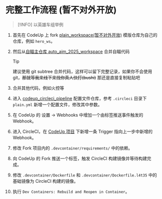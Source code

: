 # 完整工作流程 (暂不对外开放)

> [!INFO]
> 以英雄车组举例

1. 首先在 CodeUp 上 fork [plain_workspace(暂不对外开放)](https://codeup.aliyun.com/cygnomatic/dev_ws/plain_workspace) 模版仓库为自己的仓库，例如 `hero_ws`。

2. 然后从[自瞄主仓库 auto_aim_2025_workspace](https://codeup.aliyun.com/cygnomatic/dev_ws/auto_aim_2025_workspace) 合并自瞄代码
   > [!TIP]
   > 建议使用 git subtree 合并代码，这样可以留下完整记录，如果你不会使用 git，~~那就等我来线下来找你真人快打(bushi)~~ 那还是直接复制粘贴吧
3. 合并其他代码，例如火控等

4. 进入 [codeup_circleci_pipeline](https://github.com/cygnomatic/codeup_circleci_pipeline) 配置文件仓库，参考 `.circleci` 目录下 `plain.yml` 新增一个配置文件，修改其中参数。

5. 在 CodeUp 的 设置 -> Webhooks 中增加一个由标签推送事件触发的 Webhook。

6. 进入 CircleCI，在 [CodeUp 项目](https://app.circleci.com/settings/project/circleci/17Q1ozw2K91TaCvtghpJuL/Vx7rcs2Lz2dB8uHjKYDeBb/triggers) 下新增一条 Trigger 指向上一步中新增的 Webhook。

7. 修改 Fork 项目内的 `.devcontainer/requirements/` 中的依赖。

8. 向 CodeUp 的 Fork 推送一个标签，触发 CircleCI 构建镜像并等待构建完成。

9. 修改 `.devcontainer/Dockerfile` 和 `.devcontainer/Dockerfile.l4t35` 中的基础镜像为 CircleCI 构建的镜像。

10. 执行 `Dev Containers: Rebuild and Reopen in Container`。
